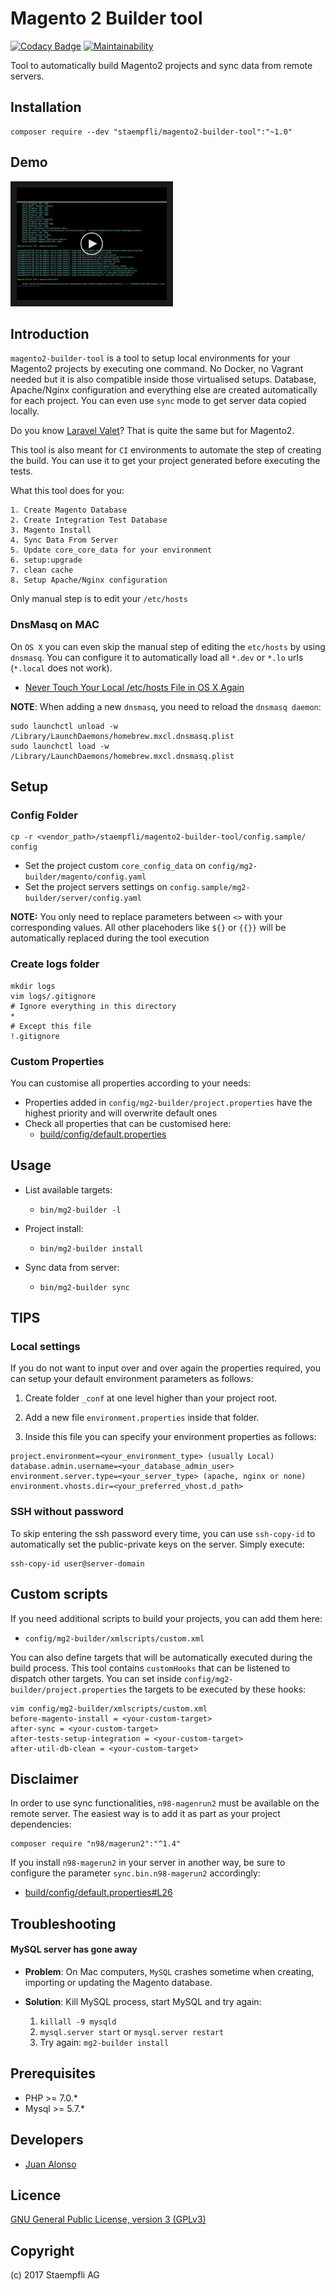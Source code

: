 # Magento 2 Builder tool

[![Codacy Badge](https://api.codacy.com/project/badge/Grade/a9fdcbb6b4b542ee992888eda876ad51)](https://www.codacy.com/app/Staempfli/magento2-builder-tool?utm_source=github.com&amp;utm_medium=referral&amp;utm_content=staempfli/magento2-builder-tool&amp;utm_campaign=Badge_Grade)
[![Maintainability](https://api.codeclimate.com/v1/badges/1574c4018d8d90520572/maintainability)](https://codeclimate.com/github/staempfli/magento2-builder-tool/maintainability)

Tool to automatically build Magento2 projects and sync data from remote servers.


## Installation

```
composer require --dev "staempfli/magento2-builder-tool":"~1.0"
```

## Demo

<a href="https://www.youtube.com/watch?v=wXt04uaZK7M&list=PLBt8dizedSZDtc1kEH2iCJGodWqQ5T6XN" target="_blank">
  <img src="docs/images/youtube/playlist.png"alt="Magento2 Builder Playlist" width="240" height="180" border="10" />
</a>

## Introduction

`magento2-builder-tool` is a tool to setup local environments for your Magento2 projects by executing one command. No Docker, no Vagrant needed but it is also compatible inside those virtualised setups. Database, Apache/Nginx configuration and everything else are created automatically for each project. You can even use `sync` mode to get server data copied locally.

Do you know [Laravel Valet](https://github.com/laravel/valet)? That is quite the same but for Magento2.

This tool is also meant for `CI` environments to automate the step of creating the build. You can use it to get your project generated before executing the tests.

What this tool does for you:

```
1. Create Magento Database
2. Create Integration Test Database
3. Magento Install
4. Sync Data From Server
5. Update core_core_data for your environment
6. setup:upgrade
7. clean cache
8. Setup Apache/Nginx configuration
```

Only manual step is to edit your `/etc/hosts` 

### DnsMasq on MAC

On `OS X` you can even skip the manual step of editing the `etc/hosts` by using `dnsmasq`. You can configure it to automatically load all `*.dev` or `*.lo` urls (`*.local` does not work).

* [Never Touch Your Local /etc/hosts File in OS X Again](http://alanthing.com/blog/2012/04/24/never-touch-your-local-etchosts-file-os-x-again/)

**NOTE**: When adding a new `dnsmasq`, you need to reload the `dnsmasq daemon`:

```
sudo launchctl unload -w /Library/LaunchDaemons/homebrew.mxcl.dnsmasq.plist
sudo launchctl load -w /Library/LaunchDaemons/homebrew.mxcl.dnsmasq.plist
```

## Setup

### Config Folder

```
cp -r <vendor_path>/staempfli/magento2-builder-tool/config.sample/ config
```

* Set the project custom `core_config_data` on `config/mg2-builder/magento/config.yaml`
* Set the project servers settings on `config.sample/mg2-builder/server/config.yaml`

**NOTE:** You only need to replace parameters between `<>` with your corresponding values. All other placehoders like `${}` or `{{}}` will be automatically replaced during the tool execution

### Create logs folder

```
mkdir logs
vim logs/.gitignore
# Ignore everything in this directory
*
# Except this file
!.gitignore
```

### Custom Properties

You can customise all properties according to your needs:

* Properties added in `config/mg2-builder/project.properties` have the highest priority and will overwrite default ones
* Check all properties that can be customised here:
	* [build/config/default.properties](build/config/default.properties)

## Usage

* List available targets:

	* `bin/mg2-builder -l`

* Project install:

	* `bin/mg2-builder install`

* Sync data from server:

	* `bin/mg2-builder sync`

## TIPS

### Local settings

If you do not want to input over and over again the properties required, you can setup your default environment parameters as follows:

1. Create folder `_conf` at one level higher than your project root.

2. Add a new file `environment.properties` inside that folder.

3. Inside this file you can specify your environment properties as follows:

```
project.environment=<your_environment_type> (usually Local)
database.admin.username=<your_database_admin_user>
environment.server.type=<your_server_type> (apache, nginx or none)
environment.vhosts.dir=<your_preferred_vhost.d_path>
```

### SSH without password

To skip entering the ssh password every time, you can use `ssh-copy-id` to automatically set the public-private keys on the server.
Simply execute:

```
ssh-copy-id user@server-domain
```

## Custom scripts

If you need additional scripts to build your projects, you can add them here:

* `config/mg2-builder/xmlscripts/custom.xml`

You can also define targets that will be automatically executed during the build process.
This tool contains `customHooks` that can be listened to dispatch other targets.
You can set inside `config/mg2-builder/project.properties` the targets to be executed by these hooks:

```
vim config/mg2-builder/xmlscripts/custom.xml
before-magento-install = <your-custom-target>
after-sync = <your-custom-target>
after-tests-setup-integration = <your-custom-target>
after-util-db-clean = <your-custom-target>
```

## Disclaimer

In order to use sync functionalities, `n98-magenrun2` must be available on the remote server. The easiest way is to add it as part as your project dependencies:

```
composer require "n98/magerun2":"^1.4"
```

If you install `n98-magerun2` in your server in another way, be sure to configure the parameter `sync.bin.n98-magerun2` accordingly:

* [build/config/default.properties#L26](build/config/default.properties#L26)

## Troubleshooting

#### MySQL server has gone away

*  **Problem**: On Mac computers, `MySQL` crashes sometime when creating, importing or updating the Magento database.

* **Solution**: Kill MySQL process, start MySQL and try again: 

	1. `killall -9 mysqld`
	2. `mysql.server start` or `mysql.server restart`
	3. Try again: `mg2-builder install`

## Prerequisites

- PHP >= 7.0.*
- Mysql >= 5.7.*

## Developers

* [Juan Alonso](https://github.com/jalogut)

Licence
-------
[GNU General Public License, version 3 (GPLv3)](http://opensource.org/licenses/gpl-3.0)

Copyright
---------
(c) 2017 Staempfli AG